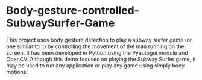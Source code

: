 # Body-gesture-controlled-SubwaySurfer-Game
This project uses body gesture detection to play a subway surfer game (or one similar to it) by controlling the movement of the man running on the screen. It has been developed in Python using the Pyautogui module and OpenCV. Although this demo focuses on playing the Subway Surfer game, it may be used to run any application or play any game using simply body motions.



